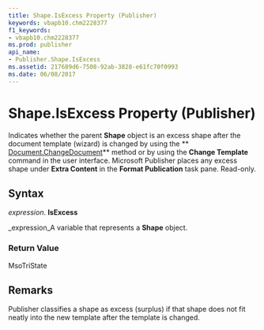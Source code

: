 ```yaml
---
title: Shape.IsExcess Property (Publisher)
keywords: vbapb10.chm2228377
f1_keywords:
- vbapb10.chm2228377
ms.prod: publisher
api_name:
- Publisher.Shape.IsExcess
ms.assetid: 217689d6-7508-92ab-3828-e61fc70f0993
ms.date: 06/08/2017
---
```



# Shape.IsExcess Property (Publisher)

Indicates whether the parent **Shape** object is an excess shape after the document template (wizard) is changed by using the ** [Document.ChangeDocument](document-changedocument-method-publisher.md)** method or by using the **Change Template** command in the user interface. Microsoft Publisher places any excess shape under **Extra Content** in the **Format Publication** task pane. Read-only.


## Syntax

 _expression_. **IsExcess**

 _expression_A variable that represents a **Shape** object.


### Return Value

MsoTriState


## Remarks

Publisher classifies a shape as excess (surplus) if that shape does not fit neatly into the new template after the template is changed.


